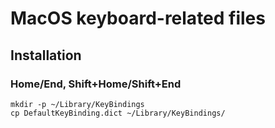 # MacOS keyboard-related files

## Installation

### Home/End, Shift+Home/Shift+End

```
mkdir -p ~/Library/KeyBindings
cp DefaultKeyBinding.dict ~/Library/KeyBindings/
```
